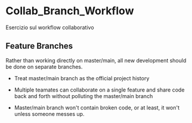 # Collab_Branch_Workflow

Esercizio sul workflow collaborativo

## Feature Branches

Rather than working directly on master/main, all new development should be done on separate branches.

* Treat master/main branch as the official project history

* Multiple teamates can collaborate on a single feature and share code back and forth without polluting the master/main branch

* Master/main branch won't contain broken code, or at least, it won't unless someone messes up.

